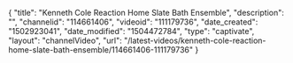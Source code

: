 {
    "title": "Kenneth Cole Reaction Home Slate Bath Ensemble",
    "description": "",
    "channelid": "114661406",
    "videoid": "111179736",
    "date_created": "1502923041",
    "date_modified": "1504472784",
    "type": "captivate",
    "layout": "channelVideo",
    "url": "\/latest-videos\/kenneth-cole-reaction-home-slate-bath-ensemble\/114661406-111179736"
}
